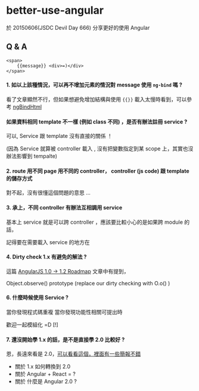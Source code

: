 # better-use-angular
於 20150606(JSDC Devil Day 666) 分享更好的使用 Angular

## Q & A

```
<span>
    {{message}} <div>=)</div>
</span>
```

#### 1. 如以上該種情況，可以再不增加元素的情況對 message 使用 `ng-bind` 嗎 ?

看了文章顯然不行，但如果想避免增加結構與使用 `{{}}` 載入太慢時看到，可以參考 [ngBindHtml](https://docs.angularjs.org/api/ng/directive/ngBindHtml)

#### 如果資料相同 template 不一樣 (例如 class 不同) ，是否有辦法註冊 service ?

可以,  Service 跟 template 沒有直接的關係 ！

(因為 Service 就算被 controller 載入 , 沒有把變數指定到某 scope 上，其實也沒辦法影響到 tempalte)

#### 2. route 用不同 page 用不同的 controller， controller (js code) 跟 template 的儲存方式

對不起，沒有很懂這個問題的意思 ...

#### 3. 承上，不同 controller 有辦法互相調用 service

基本上 service 就是可以跨 controller ，應該要比較小心的是如果跨 module 的話，

記得要在需要載入 service 的地方在


#### 4. Dirty check 1.x 有避免的解法 ?

這篇 [AngularJS 1.0 -> 1.2 Roadmap](http://angularjs.blogspot.tw/2012/07/angularjs-10-12-roadmap.html) 文章中有提到，

Object.observe() prototype (replace our dirty checking with O.o() )


#### 6. 什麼時候使用 Service ?
當你發現程式碼重複
當你發現功能性相關可提出時

歡迎一起模組化 =D [!]


#### 7. 還沒開始學 1.x 的話，是不是直接學 2.0 比較好 ?

恩，長遠來看是 2.0，[可以看看這個，裡面有一些簡報不錯](http://www.angularjs.cn/A19e)

- 關於 1.x 如何轉換到 2.0
- 關於 Angular + React = ?
- 關於 什麼是 Angular 2.0 ?
